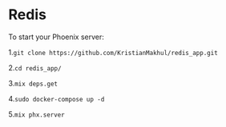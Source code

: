 # Redis

To start your Phoenix server:

1.```git clone https://github.com/KristianMakhul/redis_app.git```

2.```cd redis_app/```

3.```mix deps.get```

4.```sudo docker-compose up -d```

5.```mix phx.server```
